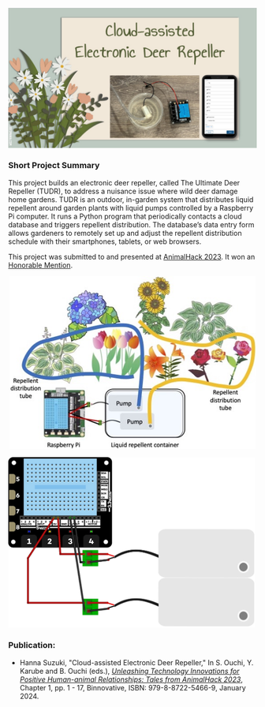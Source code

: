 <p align="center">
  <img src="images/top.jpg" width="750" />
</p>


### Short Project Summary

This project builds an electronic deer repeller, called The Ultimate Deer Repeller (TUDR), to address a nuisance issue where wild deer damage home gardens. TUDR is an outdoor, in-garden system that distributes liquid repellent around garden plants with liquid pumps controlled by a Raspberry Pi computer. It runs a Python program that periodically contacts a cloud database and triggers repellent distribution. The database’s data entry form allows gardeners to remotely set up and adjust the repellent distribution schedule with their smartphones, tablets, or web browsers.

This project was submitted to and presented at [AnimalHack 2023](https://AnimalHack.org). It won an [Honorable Mention](https://animalhack-2023.devpost.com/project-gallery). 

<p align="center">
  <img src="images/architecture.jpg" width="500" /><p>
  <img src="images/circuit.jpg" width="500" />
</p>

### Publication: 

- Hanna Suzuki, "Cloud-assisted Electronic Deer Repeller," In S. Ouchi, Y. Karube and B. Ouchi (eds.), *[Unleashing Technology Innovations for Positive Human-animal Relationships: Tales from AnimalHack 2023](https://www.amazon.com/dp/B0CSBPT21P)*, Chapter 1, pp. 1 - 17, Binnovative, ISBN: 979-8-8722-5466-9, January 2024.

